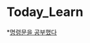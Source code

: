 # Today_Learn
*[명령문을 공부했다](https://github.com/menaboo/Today_Learn/commit/eea1315713d9b5f856b0d39c4cf62568e1bb9076)
